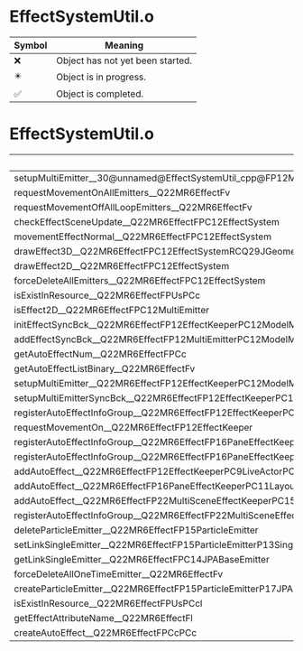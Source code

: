 # EffectSystemUtil.o
| Symbol | Meaning 
| ------------- | ------------- 
| :x: | Object has not yet been started. 
| :eight_pointed_black_star: | Object is in progress. 
| :white_check_mark: | Object is completed. 


# EffectSystemUtil.o
| Symbol | Decompiled? |
| ------------- | ------------- |
| setupMultiEmitter__30@unnamed@EffectSystemUtil_cpp@FP12MultiEmitterPC14AutoEffectInfo | :x: |
| requestMovementOnAllEmitters__Q22MR6EffectFv | :x: |
| requestMovementOffAllLoopEmitters__Q22MR6EffectFv | :x: |
| checkEffectSceneUpdate__Q22MR6EffectFPC12EffectSystem | :x: |
| movementEffectNormal__Q22MR6EffectFPC12EffectSystem | :x: |
| drawEffect3D__Q22MR6EffectFPC12EffectSystemRCQ29JGeometry64TPosition3&lt;Q29JGeometry38TMatrix34&lt;Q29JGeometry13SMatrix34C&lt;f&gt;&gt;&gt; | :x: |
| drawEffect2D__Q22MR6EffectFPC12EffectSystem | :x: |
| forceDeleteAllEmitters__Q22MR6EffectFPC12EffectSystem | :x: |
| isExistInResource__Q22MR6EffectFPUsPCc | :x: |
| isEffect2D__Q22MR6EffectFPC12MultiEmitter | :x: |
| initEffectSyncBck__Q22MR6EffectFP12EffectKeeperPC12ModelManagerPCcPCclffb | :x: |
| addEffectSyncBck__Q22MR6EffectFP12MultiEmitterPC12ModelManagerPCc | :x: |
| getAutoEffectNum__Q22MR6EffectFPCc | :x: |
| getAutoEffectListBinary__Q22MR6EffectFv | :x: |
| setupMultiEmitter__Q22MR6EffectFP12EffectKeeperPC12ModelManagerPC14AutoEffectInfo | :x: |
| setupMultiEmitterSyncBck__Q22MR6EffectFP12EffectKeeperPC12ModelManagerPC14AutoEffectInfo | :x: |
| registerAutoEffectInfoGroup__Q22MR6EffectFP12EffectKeeperPC9LiveActorPCc | :x: |
| requestMovementOn__Q22MR6EffectFP12EffectKeeper | :x: |
| registerAutoEffectInfoGroup__Q22MR6EffectFP16PaneEffectKeeperPC11LayoutActorPCc | :x: |
| registerAutoEffectInfoGroup__Q22MR6EffectFP16PaneEffectKeeperPC12EffectSystemPC11LayoutActorPCc | :x: |
| addAutoEffect__Q22MR6EffectFP12EffectKeeperPC9LiveActorPC14AutoEffectInfo | :x: |
| addAutoEffect__Q22MR6EffectFP16PaneEffectKeeperPC11LayoutActorPC14AutoEffectInfo | :x: |
| addAutoEffect__Q22MR6EffectFP22MultiSceneEffectKeeperPC15MultiSceneActorPC14AutoEffectInfo | :x: |
| registerAutoEffectInfoGroup__Q22MR6EffectFP22MultiSceneEffectKeeperPC12EffectSystemPC15MultiSceneActorPCc | :x: |
| deleteParticleEmitter__Q22MR6EffectFP15ParticleEmitter | :x: |
| setLinkSingleEmitter__Q22MR6EffectFP15ParticleEmitterP13SingleEmitter | :x: |
| getLinkSingleEmitter__Q22MR6EffectFPC14JPABaseEmitter | :x: |
| forceDeleteAllOneTimeEmitter__Q22MR6EffectFv | :x: |
| createParticleEmitter__Q22MR6EffectFP15ParticleEmitterP17JPAEmitterManagerRCQ29JGeometry8TVec3&lt;f&gt;UsUcUc | :x: |
| isExistInResource__Q22MR6EffectFPUsPCcl | :x: |
| getEffectAttributeName__Q22MR6EffectFl | :x: |
| createAutoEffect__Q22MR6EffectFPCcPCc | :x: |
